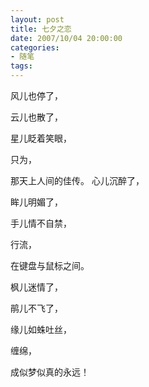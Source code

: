 ```yaml
---
layout: post
title: 七夕之恋
date: 2007/10/04 20:00:00
categories: 
- 随笔
tags: 
---
```


风儿也停了，

云儿也散了，

星儿眨着笑眼，

只为，

那天上人间的佳传。 心儿沉醉了，

眸儿明媚了，

手儿情不自禁，

行流，

在键盘与鼠标之间。

枫儿迷情了，

鹃儿不飞了，

缘儿如蛛吐丝，

缠绵，

成似梦似真的永远！
